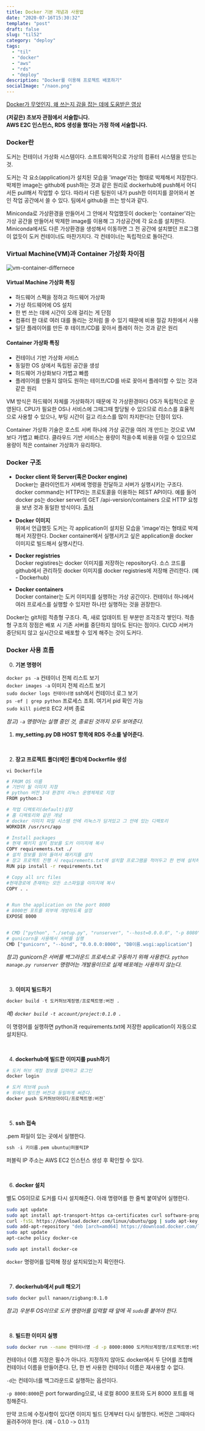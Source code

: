 ```yaml
---
title: Docker 기본 개념과 사용법
date: "2020-07-16T15:30:32"
template: "post"
draft: false
slug: "til52"
category: "deploy"
tags:
  - "til"
  - "docker"
  - "aws"
  - "rds"
  - "deploy"
description: "Docker를 이용해 프로젝트 배포하기"
socialImage: "/naon.png"
---
```


[Docker가 무엇인지, 왜 쓰는지 감을 잡는 데에 도움받은 영상](https://www.youtube.com/watch?v=tPjpcsgxgWc)

**(저같은) 초보자 관점에서 서술합니다.**<br>
**AWS E2C 인스턴스, RDS 생성을 했다는 가정 하에 서술합니다.**

### Docker란
도커는 컨테이너 가상화 시스템이다. 소프트웨어적으로 가상의 컴퓨터 시스템을 만드는 것.

도커는 각 요소(application)가 설치된 모습을 'image'라는 형태로 박제해서 저장한다. 박제한 image는 github에 push하는 것과 같은 원리로 dockerhub에 push해서 어디서든 pull해서 작업할 수 있다. 따라서 다른 팀원이 내가 push한 이미지를 끌어와서 본인 작업 공간에서 쓸 수 있다. 팀에서 github을 쓰는 방식과 같다.

Miniconda로 가상환경을 만들어서 그 안에서 작업했듯이 docker는 'container'라는 가상 공간을 만들어서 박제한 image를 이용해 그 가상공간에 각 요소를 설치한다. Miniconda에서도 다른 가상환경을 생성해서 이동하면 그 전 공간에 설치했던 프로그램이 없듯이 도커 컨테이너도 마찬가지다. 각 컨테이너는 독립적으로 돌아간다.

### Virtual Machine(VM)과 Container 가상화 차이점

![vm-container-differnece](/media/vm-container.png)

#### Virtual Machine 가상화 특징
- 하드웨어 스펙을 정하고 하드웨어 가상화
- 가상 하드웨어에 OS 설치
- 한 번 쓰는 데에 시간이 오래 걸리는 게 단점
- 컴퓨터 한 대로 여러 대를 돌리는 것처럼 쓸 수 있기 때문에 비용 절감 차원에서 사용
- 일단 플레이어를 만든 후 테이프/CD를 꽂아서 플레이 하는 것과 같은 원리

#### Container 가상화 특징
- 컨테이너 기반 가상화 서비스
- 동일한 OS 상에서 독립된 공간을 생성
- 하드웨어 가상화보다 가볍고 빠름
- 플레이어를 만들지 않아도 원하는 테이프/CD를 바로 꽂아서 플레이할 수 있는 것과 같은 원리

VM 방식은 하드웨어 자체를 가상화하기 때문에 각 가상환경마다 OS가 독립적으로 운영된다. CPU가 필요한 OS나 서비스에 그때그때 할당될 수 있으므로 리소스를 효율적으로 사용할 수 있으나, 부팅 시간이 길고 리소스를 많이 차지한다는 단점이 있다.

Container 가상화 기술은 호스트 서버 하나에 가상 공간을 여러 개 만드는 것으로 VM 보다 가볍고 빠르다. 클라우드 기반 서비스는 용량이 적을수록 비용을 아낄 수 있으므로 용량이 적은 container 가상화가 유리하다.

### Docker 구조
- **Docker client 와 Server(혹은 Docker engine)**<br>
Docker는 클라이언트가 서버에 명령을 전달하고 서버가 실행시키는 구조다. docker command는 HTTP라는 프로토콜을 이용하는 REST API이다. 예를 들어 docker ps는 docker server의 GET /api-version/containers 으로 HTTP 요청을 보낸 것과 동일한 방식이다. [출처](https://senticoding.tistory.com/94)

- **Docker 이미지**<br>
위에서 언급했듯 도커는 각 application이 설치된 모습을 'image'라는 형태로 박제해서 저장한다. Docker container에서 실행시키고 싶은 application을 docker 이미지로 빌드해서 실행시킨다.

- **Docker registries**<br>
Docker registires는 docker 이미지를 저장하는 repository다. 소스 코드를 github에서 관리하듯 docker 이미지를 docker registries에 저장해 관리한다. (예 - Dockerhub)

- **Docker containers**<br>
Docker container는 도커 이미지를 실행하는 가상 공간이다. 컨테이너 하나에서 여러 프로세스를 실행할 수 있지만 하나만 실행하는 것을 권장한다.

Docker는 git처럼 적층형 구조다. 즉, 새로 업데이트 된 부분만 조각조각 쌓인다. 적층형 구조의 장점은 배포 시 기존 서버를 중단하지 않아도 된다는 점이다. CI/CD 서버가 중단되지 않고 실시간으로 배포할 수 있게 해주는 것이 도커다.

### Docker 사용 흐름
0. **기본 명령어**

`docker ps -a` 컨테이너 전체 리스트 보기<br>
`docker images -a` 이미지 전체 리스트 보기<br>
`sudo docker logs 컨테이너명` ssh에서 컨테이너 로그 보기<br>
`ps -ef | grep python` 프로세스 조회. 여기서 pid 확인 가능<br>
`sudo kill pid번호` EC2 서버 종료

*참고) `-a` 명령어는 실행 중인 것, 종료된 것까지 모두 보여준다.*

1. **my_setting.py DB HOST 항목에 RDS 주소를 넣어준다.**

<br>

2. **장고 프로젝트 폴더(메인 폴더)에 Dockerfile 생성**

`vi Dockerfile`

```bash
# FROM OS 이름
# 기반이 될 이미지 지정
# python 버전 3대 환경의 리눅스 운영체제로 지정
FROM python:3 

# 작업 디렉토리(default)설정
# 홈 디렉토리와 같은 개념
# docker 이미지 파일 시스템 안에 리눅스가 담겨있고 그 안에 있는 디렉토리
WORKDIR /usr/src/app 

# Install packages
# 현재 패키지 설치 정보를 도커 이미지에 복사
COPY requirements.txt ./ 
# 설치 정보를 읽어 들여서 패키지를 설치
# 장고 프로젝트 진행 시 requirements.txt에 설치할 프로그램을 적어두고 한 번에 설치하는 것과 같은 작업
RUN pip install -r requirements.txt

# Copy all src files
#현재경로에 존재하는 모든 소스파일을 이미지에 복사
COPY . . 


# Run the application on the port 8080
# 8000번 포트를 외부에 개방하도록 설정
EXPOSE 8000   


# CMD ["python", "./setup.py", "runserver", "--host=0.0.0.0", "-p 8080"]
# gunicorn을 사용해서 서버를 실행
CMD ["gunicorn", "--bind", "0.0.0.0:8000", "DB이름.wsgi:application"]  

```

*참고) gunicorn은 서버를 백그라운드 프로세스로 구동하기 위해 사용한다. `python manage.py runserver` 명령어는 개발용이므로 실제 배포에는 사용하지 않는다.*

<br>

3. **이미지 빌드하기**

```python
docker build -t 도커허브계정명/프로젝트명:버전 .
```
*예) `docker build -t account/project:0.1.0 .`*

이 명령어를 실행하면 python과 requirements.txt에 저장한 application이 자동으로 설치된다.

<br>

4. **dockerhub에 빌드한 이미지를 push하기**

```python
# 도커 허브 계정 정보를 입력하고 로그인
docker login

# 도커 허브에 push
# 위에서 빌드한 버전과 동일하게 써준다.
docker push 도커허브아이디/프로젝트명:버전`
```

<br>

5. **ssh 접속**

.pem 파일이 있는 곳에서 실행한다.

```python
ssh -i 키이름.pem ubuntu@퍼블릭IP
```

퍼블릭 IP 주소는 AWS EC2 인스턴스 생성 후 확인할 수 있다.

<br>

6. **docker 설치**

별도 OS이므로 도커를 다시 설치해준다. 아래 명령어를 한 줄씩 붙여넣어 실행한다.

```bash
sudo apt update
sudo apt install apt-transport-https ca-certificates curl software-properties-common
curl -fsSL https://download.docker.com/linux/ubuntu/gpg | sudo apt-key add -
sudo add-apt-repository "deb [arch=amd64] https://download.docker.com/linux/ubuntu bionic stable"
sudo apt update
apt-cache policy docker-ce
```
```bash
sudo apt install docker-ce
```

`docker` 명령어를 입력해 정상 설치되었는지 확인한다.

<br>

7. **dockerhub에서 pull 해오기**

```bash
sudo docker pull nanaon/zigbang:0.1.0
```

*참고) 우분투 OS이므로 도커 명령어를 입력할 때 앞에 꼭 `sudo`를 붙여야 한다.*

<br>

8. **빌드한 이미지 실행**

```bash
sudo docker run --name 컨테이너명 -d -p 8000:8000 도커허브계정명/프로젝트명:버전
```

컨테이너 이름 지정은 필수가 아니다. 지정하지 않아도 docker에서 두 단어를 조합해 컨테이너 이름을 만들어준다. 단, 한 번 사용한 컨테이너 이름은 재사용할 수 없다.

`-d`는 컨테이너를 백그라운드로 실행하는 옵션이다.

`-p 8000:8000`은 port forwarding으로, 내 로컬 8000 포트와 도커 8000 포트를 매칭해준다.

만약 코드에 수정사항이 있다면 이미지 빌드 단계부터 다시 실행한다. 버전은 그때마다 올려주어야 한다. (예 - 0.1.0 -> 0.1.1)